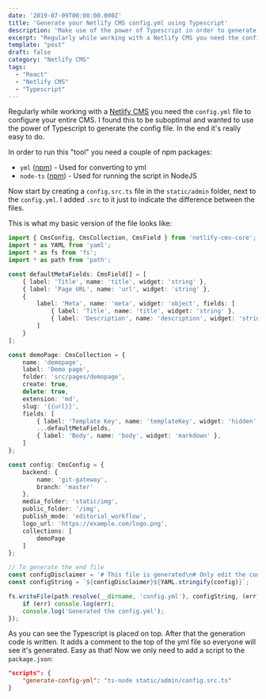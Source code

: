 ```yaml
---
date: '2019-07-09T00:00:00.000Z'
title: 'Generate your Netlify CMS config.yml using Typescript'
description: 'Make use of the power of Typescript in order to generate a Netlify CMS config.yml.'
excerpt: "Regularly while working with a Netlify CMS you need the config.yml file to configure your entire CMS. I found this to be suboptimal and wanted to use the power of Typescript to generate the config file. In the end it's really easy to do."
template: "post"
draft: false
category: "Netlify CMS"
tags:
  - "React"
  - "Netlify CMS"
  - "Typescript"
---
```


Regularly while working with a [Netlify CMS](https://www.netlifycms.org/) you need the `config.yml` file to configure your entire CMS. I found this to be suboptimal and wanted to use the power of Typescript to generate the config file. In the end it's really easy to do.

In order to run this "tool" you need a couple of npm packages:
 - `yml` ([npm](https://www.npmjs.com/package/yaml)) - Used for converting to yml
 - `node-ts` ([npm](https://www.npmjs.com/package/ts-node)) - Used for running the script in NodeJS

Now start by creating a `config.src.ts` file in the `static/admin` folder, next to the `config.yml`. I added `.src` to it just to indicate the difference between the files.

This is what my basic version of the file looks like:
```typescript
import { CmsConfig, CmsCollection, CmsField } from 'netlify-cms-core';
import * as YAML from 'yaml';
import * as fs from 'fs';
import * as path from 'path';

const defaultMetaFields: CmsField[] = [
    { label: 'Title', name: 'title', widget: 'string' },
    { label: 'Page URL', name: 'url', widget: 'string' },
    {
        label: 'Meta', name: 'meta', widget: 'object', fields: [
            { label: 'Title', name: 'title', widget: 'string' },
            { label: 'Description', name: 'description', widget: 'string' }
        ]
    }
];

const demoPage: CmsCollection = {
    name: 'demopage',
    label: 'Demo page',
    folder: 'src/pages/demopage',
    create: true,
    delete: true,
    extension: 'md',
    slug: '{{url}}',
    fields: [
        { label: 'Template Key', name: 'templateKey', widget: 'hidden', default: 'demoPage' },
        ...defaultMetaFields,
        { label: 'Body', name: 'body', widget: 'markdown' },
    ]
};

const config: CmsConfig = {
    backend: {
        name: 'git-gateway',
        branch: 'master'
    },
    media_folder: 'static/img',
    public_folder: '/img',
    publish_mode: 'editorial_workflow',
    logo_url: 'https://example.com/logo.png',
    collections: [
        demoPage
    ]
};

// To generate the end file
const configDisclaimer = '# This file is generated\n# Only edit the config.src.ts file\n\n'; 
const configString = `${configDisclaimer}${YAML.stringify(config)}`;

fs.writeFile(path.resolve(__dirname, 'config.yml'), configString, (err) => {
    if (err) console.log(err);
    console.log('Generated the config.yml');
});
```

As you can see the Typescript is placed on top. After that the generation code is written. It adds a comment to the top of the yml file so everyone will see it's generated. Easy as that! Now we only need to add a script to the `package.json`:

```json
"scripts": {
    "generate-config-yml": "ts-node static/admin/config.src.ts"
}
```
